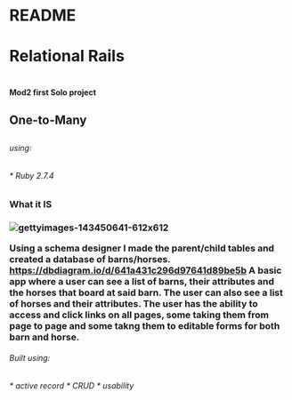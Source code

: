 # README


<h1> Relational Rails <h1>
<h4>Mod2 first Solo project

<h2> One-to-Many <h2>
<h6> using: <h6>
* Ruby 2.7.4

<h3> What it IS <h3>

![gettyimages-143450641-612x612](https://user-images.githubusercontent.com/121584341/228380632-d263b72a-c592-41fa-beb3-2c7e61c6fce6.jpg)

Using a schema designer I made the parent/child tables and created a database of barns/horses.
https://dbdiagram.io/d/641a431c296d97641d89be5b
A basic app where a user can see a list of barns, their attributes and the horses that board at said barn. The user can also see a list of horses and their attributes. The user has the ability to access and click links on all pages, some taking them from page to page and some takng them to editable forms for both barn and horse.

<h6>Built using:<h6>
* active record
* CRUD
* usability

